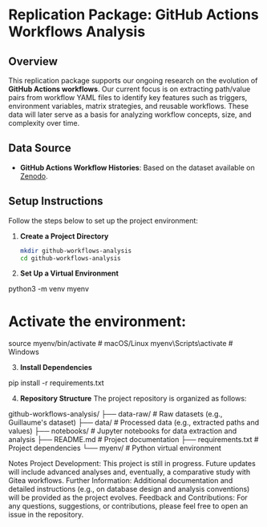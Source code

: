 # Replication Package: GitHub Actions Workflows Analysis

## Overview

This replication package supports our ongoing research on the evolution of **GitHub Actions workflows**. Our current focus is on extracting path/value pairs from workflow YAML files to identify key features such as triggers, environment variables, matrix strategies, and reusable workflows. These data will later serve as a basis for analyzing workflow concepts, size, and complexity over time.

## Data Source

- **GitHub Actions Workflow Histories**: Based on the dataset available on [Zenodo](https://zenodo.org/records/13985548).

## Setup Instructions

Follow the steps below to set up the project environment:

1. **Create a Project Directory**

   ```bash
   mkdir github-workflows-analysis
   cd github-workflows-analysis

2. **Set Up a Virtual Environment**

python3 -m venv myenv

# Activate the environment:
source myenv/bin/activate    # macOS/Linux
myenv\Scripts\activate       # Windows

3. **Install Dependencies**

pip install -r requirements.txt

4. **Repository Structure**
The project repository is organized as follows:


github-workflows-analysis/
├── data-raw/         # Raw datasets (e.g., Guillaume's dataset)
├── data/             # Processed data (e.g., extracted paths and values)
├── notebooks/        # Jupyter notebooks for data extraction and analysis
├── README.md         # Project documentation
├── requirements.txt  # Project dependencies
└── myenv/            # Python virtual environment


Notes
Project Development: This project is still in progress. Future updates will include advanced analyses and, eventually, a comparative study with Gitea workflows.
Further Information: Additional documentation and detailed instructions (e.g., on database design and analysis conventions) will be provided as the project evolves.
Feedback and Contributions: For any questions, suggestions, or contributions, please feel free to open an issue in the repository.

